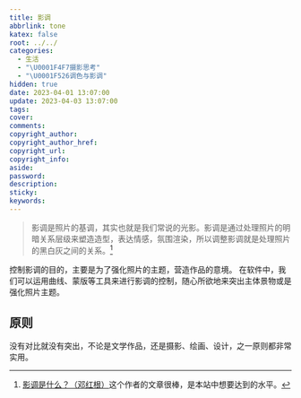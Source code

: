 ```yaml
---
title: 影调
abbrlink: tone
katex: false
root: ../../
categories:
  - 生活
  - "\U0001F4F7摄影思考"
  - "\U0001F526调色与影调"
hidden: true
date: 2023-04-01 13:07:00
update: 2023-04-03 13:07:00
tags:
cover:
comments:
copyright_author:
copyright_author_href:
copyright_url:
copyright_info:
aside:
password:
description:
sticky:
keywords:
---
```

> 影调是照片的基调，其实也就是我们常说的光影。影调是通过处理照片的明暗关系层级来塑造造型，表达情感，氛围渲染，所以调整影调就是处理照片的黑白灰之间的关系。[^1]

控制影调的目的，主要是为了强化照片的主题，营造作品的意境。
在软件中，我们可以运用曲线、蒙版等工具来进行影调的控制，随心所欲地来突出主体景物或是强化照片主题。
## 原则
没有对比就没有突出，不论是文学作品，还是摄影、绘画、设计，之一原则都非常实用。


[^1]:[影调是什么？（邓红根）](https://zhuanlan.zhihu.com/p/38498855)这个作者的文章很棒，是本站中想要达到的水平。